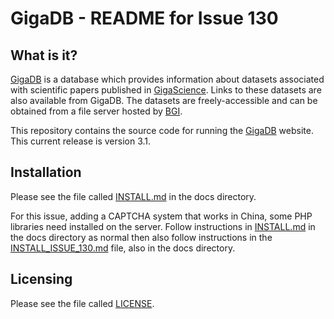 # GigaDB - README for Issue 130

## What is it?

[GigaDB](http://gigadb.org) is a database which provides information
about datasets associated with scientific papers published in
[GigaScience](http://gigascience.biomedcentral.com). Links to these
datasets are also available from GigaDB. The datasets are
freely-accessible and can be obtained from a file server hosted by
[BGI](http://www.genomics.cn/en/index).

This repository contains the source code for running the [GigaDB](http://gigadb.org)
website. This current release is version 3.1.

## Installation

Please see the file called [INSTALL.md](docs/INSTALL.md) in the docs
directory.

For this issue, adding a CAPTCHA system that works in China, some PHP libraries need installed on the server. Follow instructions in [INSTALL.md](docs/INSTALL.md) in the docs directory as normal then also follow instructions in the [INSTALL_ISSUE_130.md](docs/INSTALL_ISSUE_130.md) file, also in the docs directory.

## Licensing

Please see the file called [LICENSE](./LICENSE).
